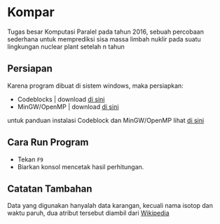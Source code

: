 # Kompar
Tugas besar Komputasi Paralel pada tahun 2016, sebuah percobaan sederhana untuk memprediksi sisa massa limbah nuklir pada suatu lingkungan nuclear plant setelah n tahun

## Persiapan
Karena program dibuat di sistem windows, maka persiapkan:
- Codeblocks | download [di sini](http://www.codeblocks.org/downloads/26)
- MinGW/OpenMP | download [di sini](https://sourceforge.net/projects/mingw/)

untuk panduan instalasi Codeblock dan MinGW/OpenMP lihat [di sini](https://www.youtube.com/watch?v=mOIqd4QPRSg)

## Cara Run Program
- Tekan ```F9```
- Biarkan konsol mencetak hasil perhitungan.

## Catatan Tambahan
Data yang digunakan hanyalah data karangan, kecuali nama isotop dan waktu paruh, dua atribut tersebut diambil dari [Wikipedia](https://id.wikipedia.org/wiki/Tabel_periodik)
